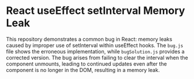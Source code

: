 # React useEffect setInterval Memory Leak
This repository demonstrates a common bug in React: memory leaks caused by improper use of setInterval within useEffect hooks.  The `bug.js` file shows the erroneous implementation, while `bugSolution.js` provides a corrected version.  The bug arises from failing to clear the interval when the component unmounts, leading to continued updates even after the component is no longer in the DOM, resulting in a memory leak.